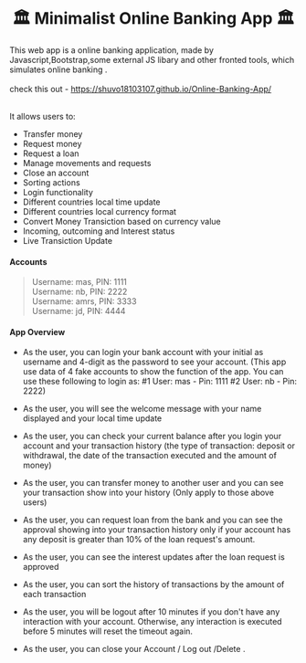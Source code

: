 <h1 align="center">🏛️ Minimalist Online Banking App 🏛️</h1>

This web app is a online banking application, made by Javascript,Bootstrap,some external JS libary and other fronted tools, which simulates online banking .
<br><br>
check this out - https://shuvo18103107.github.io/Online-Banking-App/
<br><br>

It allows users to:

*   Transfer money
*   Request money 
*   Request a loan
*   Manage movements and requests
*   Close an account
*   Sorting actions
*   Login functionality
*   Different countries local time update
*   Different countries local currency format
*   Convert Money Transiction based on currency value
*   Incoming, outcoming and Interest status
*   Live Transiction Update

#### Accounts

> Username: mas, PIN: 1111<br>
> Username: nb, PIN: 2222<br>
> Username: amrs, PIN: 3333<br>
> Username: jd, PIN: 4444

#### App Overview

*  As the user, you can login your bank account with your initial as username and 4-digit as the password to see your account.
   (This app use data of 4 fake accounts to show the function of the app. You can use these following to login as:
   #1 User: mas - Pin: 1111
   #2 User: nb - Pin: 2222)

*  As the user, you will see the welcome message with your name displayed and your local time update

*  As the user, you can check your current balance after you login your account and your transaction history (the type of transaction: deposit or withdrawal, the date of the transaction executed and the amount of money)

*  As the user, you can transfer money to another user and you can see your transaction show into your history
   (Only apply to those above users)

*  As the user, you can request loan from the bank and you can see the approval showing into your transaction history only if your account has any deposit is greater than 10% of the loan request's amount.

*  As the user, you can see the interest updates after the loan request is approved

*  As the user, you can sort the history of transactions by the amount of each transaction

*  As the user, you will be logout after 10 minutes if you don't have any interaction with your account. Otherwise, any interaction is executed before 5 minutes will reset the timeout again.

*  As the user, you can close your Account / Log out /Delete .
